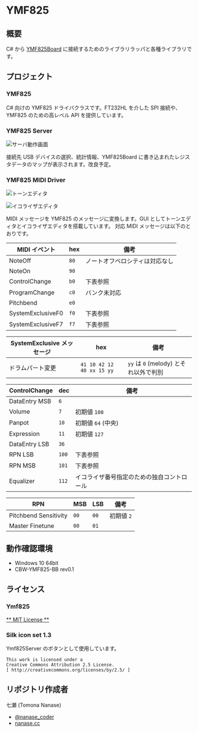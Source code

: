 YMF825
======

## 概要

C# から [YMF825Board](https://yamaha-webmusic.github.io/ymf825board/intro/) に接続するためのライブラリラッパと各種ライブラリです。

## プロジェクト

### YMF825

C# 向けの YMF825 ドライバクラスです。FT232HL を介した SPI 接続や、YMF825 のための高レベル API を提供しています。 

### YMF825 Server

![サーバ動作画面](https://qiita-image-store.s3.amazonaws.com/0/30370/2ea26b8a-352c-f681-0c42-777264fd53e6.png)

接続先 USB デバイスの選択、統計情報、YMF825Board に書き込まれたレジスタデータのマップが表示されます。改良予定。

### YMF825 MIDI Driver

![トーンエディタ](https://qiita-image-store.s3.amazonaws.com/0/30370/f8f17244-a1eb-6a88-2a2f-290cc54eb8ce.png)

![イコライザエディタ](https://qiita-image-store.s3.amazonaws.com/0/30370/9ddb9ae0-7cb9-b50f-ed92-2d32bb20a27e.png)

MIDI メッセージを YMF825 のメッセージに変換します。GUI としてトーンエディタとイコライザエディタを搭載しています。
対応 MIDI メッセージは以下のとおりです。

| MIDI イベント | hex | 備考 |
|---|---|---|
| NoteOff | `80` | ノートオフベロシティは対応なし |
| NoteOn  | `90` |  |
| ControlChange | `b0` | 下表参照 |
| ProgramChange | `c0` | バンク未対応 |
| Pitchbend | `e0` |  |
| SystemExclusiveF0 | `f0` | 下表参照 |
| SystemExclusiveF7 | `f7` | 下表参照 |

| SystemExclusive メッセージ | hex | 備考 |
|---|---|---|
| ドラムパート変更 | `41 10 42 12 40 xx 15 yy` | `yy` は `0` (melody) とそれ以外で判別 |

| ControlChange | dec | 備考 |
|---|---|---|
| DataEntry MSB | `6` |  |
| Volume        | `7` | 初期値 `100` |
| Panpot        | `10` | 初期値 `64` (中央) |
| Expression    | `11` | 初期値 `127` |
| DataEntry LSB | `36` |  |
| RPN LSB | `100` | 下表参照 |
| RPN MSB | `101` | 下表参照 |
| Equalizer | `112` | イコライザ番号指定のための独自コントロール |

| RPN | MSB | LSB | 備考 |
|---|---|---|---|
| Pitchbend Sensitivity | `00` | `00` | 初期値 `2` |
| Master Finetune | `00` | `01` |  |

## 動作確認環境

- Windows 10 64bit
- CBW-YMF825-BB rev0.1

## ライセンス

### Ymf825

[** MIT License **](./LICENSE)

### Silk icon set 1.3

Ymf825Server のボタンとして使用しています。

```
This work is licensed under a
Creative Commons Attribution 2.5 License.
[ http://creativecommons.org/licenses/by/2.5/ ]
```

## リポジトリ作成者

七瀬 (Tomona Nanase)

- [@nanase_coder](https://twitter.com/nanase_coder)
- [nanase.cc](https://nanase.cc/)
